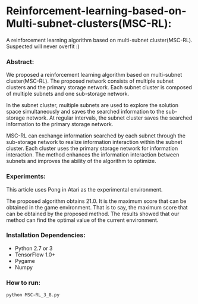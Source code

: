 # Reinforcement-learning-based-on-Multi-subnet-clusters(MSC-RL):

A reinforcement learning algorithm based on multi-subnet cluster(MSC-RL).
Suspected will never overfit :)

### Abstract:
We proposed a reinforcement learning algorithm based on multi-subnet cluster(MSC-RL). The proposed network consists of multiple subnet clusters and the primary storage network. Each subnet cluster is composed of multiple subnets and one sub-storage network. 

In the subnet cluster, multiple subnets are used to explore the solution space simultaneously and saves the searched information to the sub-storage network. At regular intervals, the subnet cluster saves the searched information to the primary storage network. 

MSC-RL can exchange information searched by each subnet through the sub-storage network to realize information interaction within the subnet cluster. Each cluster uses the primary storage network for information interaction. The method enhances the information interaction between subnets and improves the ability of the algorithm to optimize. 

### Experiments:
This article uses Pong in Atari as the experimental environment.

The proposed algorithm obtains 21.0. It is the maximum score that can be obtained in the game environment. That is to say, the maximum score that can be obtained by the proposed method. The results showed that our method can find the optimal value of the current environment. 

### Installation Dependencies:
- Python 2.7 or 3
- TensorFlow 1.0+
- Pygame
- Numpy

### How to run:
    python MSC-RL_3_8.py
